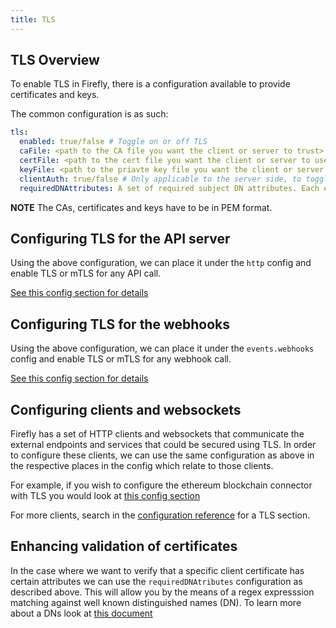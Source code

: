 ```yaml
---
title: TLS
---
```


## TLS Overview

To enable TLS in Firefly, there is a configuration available to provide certificates and keys.

The common configuration is as such:

```yaml
tls:
  enabled: true/false # Toggle on or off TLS
  caFile: <path to the CA file you want the client or server to trust>
  certFile: <path to the cert file you want the client or server to use when performing authentication in mTLS>
  keyFile: <path to the priavte key file you want the client or server to use when performing  authentication in mTLS>
  clientAuth: true/false # Only applicable to the server side, to toggle on or off client authentication
  requiredDNAttributes: A set of required subject DN attributes. Each entry is a regular expression, and the subject certificate must have a matching attribute of the specified type (CN, C, O, OU, ST, L, STREET, POSTALCODE, SERIALNUMBER are valid attributes)
```

**NOTE** The CAs, certificates and keys have to be in PEM format.

## Configuring TLS for the API server

Using the above configuration, we can place it under the `http` config and enable TLS or mTLS for any API call.

[See this config section for details](config.md#httptls)

## Configuring TLS for the webhooks

Using the above configuration, we can place it under the `events.webhooks` config and enable TLS or mTLS for any webhook call.

[See this config section for details](config.md#eventswebhookstls)

## Configuring clients and websockets

Firefly has a set of HTTP clients and websockets that communicate the external endpoints and services that could be secured using TLS.
In order to configure these clients, we can use the same configuration as above in the respective places in the config which relate to those clients.

For example, if you wish to configure the ethereum blockchain connector with TLS you would look at [this config section](config.md#pluginsblockchainethereumethconnecttls)

For more clients, search in the [configuration reference](config.md) for a TLS section.

## Enhancing validation of certificates

In the case where we want to verify that a specific client certificate has certain attributes we can use the `requiredDNAtributes` configuration as described above. This will allow you by the means of a regex expresssion matching against well known distinguished names (DN). To learn more about a DNs look at [this document](https://datatracker.ietf.org/doc/rfc4514/)
